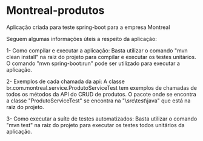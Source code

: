 # Montreal-produtos
Aplicação criada para teste spring-boot para a empresa Montreal

Seguem algumas informações úteis a respeito da aplicação: 

1- Como compilar e executar a aplicação:
  Basta utilizar o comando "mvn clean install" na raiz do projeto para compilar e executar os testes unitários.
  O comando "mvn spring-boot:run" pode ser utilizado para executar a aplicação.

2- Exemplos de cada chamada da api:
  A classe br.com.montreal.service.ProdutoServiceTest tem exemplos de chamadas de todos os métodos da API do CRUD de produtos.
  O pacote onde se encontra a classe "ProdutoServiceTest" se encontra na "\src\test\java" que está na raiz do projeto.

3- Como executar a suíte de testes automatizados:
  Basta utilizar o comando "mvn test" na raiz do projeto para executar os testes todos unitários da aplicação.
  
